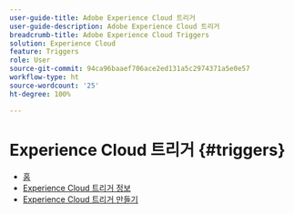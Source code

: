 ```yaml
---
user-guide-title: Adobe Experience Cloud 트리거
user-guide-description: Adobe Experience Cloud 트리거
breadcrumb-title: Adobe Experience Cloud Triggers
solution: Experience Cloud
feature: Triggers
role: User
source-git-commit: 94ca96baaef706ace2ed131a5c2974371a5e0e57
workflow-type: ht
source-wordcount: '25'
ht-degree: 100%

---
```


# Experience Cloud 트리거 {#triggers}

* [홈](home.md)
* [Experience Cloud 트리거 정보](overview.md)
* [Experience Cloud 트리거 만들기](create.md)
